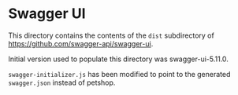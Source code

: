 # Swagger UI

This directory contains the contents of the `dist` subdirectory of https://github.com/swagger-api/swagger-ui.

Initial version used to populate this directory was swagger-ui-5.11.0.

`swagger-initializer.js` has been modified to point to the generated `swagger.json` instead of petshop.
